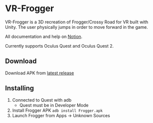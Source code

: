 # VR-Frogger
VR-Frogger is a 3D recreation of Frogger/Crossy Road for VR built with Unity. The user physically jumps in order to move forward in the game.

All documentation and help on [Notion](https://www.notion.so/VR-Frogger-75bd8b0368804ff2b5edcbf4a6b99b3f).

Currently supports Oculus Quest and Oculus Quest 2.

## Download
Download APK from [latest release](https://github.com/trentpiercy/VR-Frogger/releases)

## Installing
1. Connected to Quest with adb
    - Quest must be in Developer Mode
2. Install Frogger APK `adb install Frogger.apk`
3. Launch Frogger from Apps → Unknown Sources

